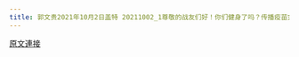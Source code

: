```yaml
---
title: 郭文贵2021年10月2日盖特 20211002_1尊敬的战友们好！你们健身了吗？传播疫苗灾难，CCP病毒的真相了吗？一切都已经开始！
---
```


[原文連接](https://gnews.org/ThreadView/53482938)


